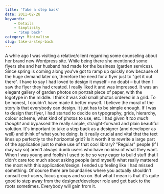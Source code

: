 ```yaml
---
title: 'Take a step back'
date: 2011-02-28
keywords:
    - Details
    - Simplicity
    - 'Step back'
category: Minimalism
slug: take-a-step-back
---
```


A while ago I was visiting a relative/client regarding some counseling about her brand new Wordpress site. While being there she mentioned some flyers she and her husband had made for the business (garden services). Since spring is coming along you've got to ramp up quickly now because of the huge demand later on, therefore the need for a flyer just to "get it out there". I have to say I had loved to design it myself – no doubt – but then I saw the flyer they had created. I really liked it and was impressed. It was an elegant gallery of garden photos on portrait piece of paper, with the logotype in the middle. I think it was 3x6 small photos ordered in a grid. To be honest, I couldn't have made it better myself. I believe the moral of the story is that everybody can design. It just has to be simple enough. If I was to design that flyer, I had started to decide on typography, grids, hierarchy, colour scheme, what kind of photos to use, etc. I had _given it too much thought_ and bypassed the really simple, straight-forward and plain beautiful solution. It's important to take a step back as a designer (and developer as well) and think of what you're doing. Is it really crucial and vital that the text lines up perfectly to the horizontal grid? Is it worth it to rewrite a large part of the application just to make use of that cool library? "Regular" people (if I may say so) aren't always dumb users who have no idea of what they want. When I was young and foolish I used to be so very eager to build stuff that I didn't care too much about asking people (and myself) what really mattered the most with this application/design. I ended up feeling like I had missed something. Of course there are boundaries where you actually shouldn't consult end-users, focus groups and so on. But what I mean is that it's quite good to step away from the designer/developer role and get back to the roots sometimes. Everybody will gain from it.
